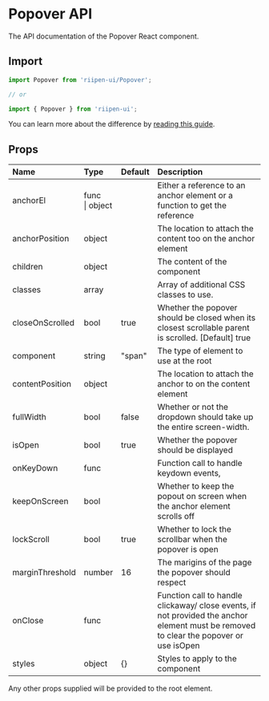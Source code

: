 <!--- This documentation is automatically generated, do not try to edit it. -->

# Popover API

<p class="description">The API documentation of the Popover React component.</p>

## Import

```js
import Popover from 'riipen-ui/Popover';

// or

import { Popover } from 'riipen-ui';
```

You can learn more about the difference by [reading this guide](/guides/bundle-size).

## Props

| Name | Type | Default | Description |
|:-----|:-----|:--------|:------------|
| <span class="prop-name">anchorEl</span> | <span class="prop-type">func<br>&#124;&nbsp;object</span> |  | Either a reference to an anchor element or a function to get the reference |
| <span class="prop-name">anchorPosition</span> | <span class="prop-type">object</span> |  | The location to attach the content too on the anchor element |
| <span class="prop-name">children</span> | <span class="prop-type">object</span> |  | The content of the component |
| <span class="prop-name">classes</span> | <span class="prop-type">array</span> |  | Array of additional CSS classes to use. |
| <span class="prop-name">closeOnScrolled</span> | <span class="prop-type">bool</span> | <span class="prop-default">true</span> | Whether the popover should be closed when its closest scrollable parent is scrolled. [Default] true |
| <span class="prop-name">component</span> | <span class="prop-type">string</span> | <span class="prop-default">"span"</span> | The type of element to use at the root |
| <span class="prop-name">contentPosition</span> | <span class="prop-type">object</span> |  | The location to attach the anchor to on the content element |
| <span class="prop-name">fullWidth</span> | <span class="prop-type">bool</span> | <span class="prop-default">false</span> | Whether or not the dropdown should take up the entire screen-width. |
| <span class="prop-name">isOpen</span> | <span class="prop-type">bool</span> | <span class="prop-default">true</span> | Whether the popover should be displayed |
| <span class="prop-name">onKeyDown</span> | <span class="prop-type">func</span> |  | Function call to handle keydown events, |
| <span class="prop-name">keepOnScreen</span> | <span class="prop-type">bool</span> |  | Whether to keep the popout on screen when the anchor element scrolls off |
| <span class="prop-name">lockScroll</span> | <span class="prop-type">bool</span> | <span class="prop-default">true</span> | Whether to lock the scrollbar when the popover is open |
| <span class="prop-name">marginThreshold</span> | <span class="prop-type">number</span> | <span class="prop-default">16</span> | The marigins of the page the popover should respect |
| <span class="prop-name">onClose</span> | <span class="prop-type">func</span> |  | Function call to handle clickaway/ close events, if not provided the anchor element must be removed to clear the popover or use isOpen |
| <span class="prop-name">styles</span> | <span class="prop-type">object</span> | <span class="prop-default">{}</span> | Styles to apply to the component |


Any other props supplied will be provided to the root element.